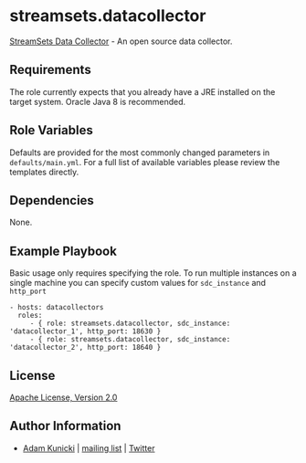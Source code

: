 streamsets.datacollector
=========

[StreamSets Data Collector](http://streamsets.com) - An open source data collector.

Requirements
------------

The role currently expects that you already have a JRE installed on the target
system. Oracle Java 8 is recommended.

Role Variables
--------------

Defaults are provided for the most commonly changed parameters in
`defaults/main.yml`. For a full list of available variables please review the
templates directly.

Dependencies
------------

None.

Example Playbook
----------------

Basic usage only requires specifying the role. To run multiple instances on a
single machine you can specify custom values for `sdc_instance` and `http_port`

    - hosts: datacollectors
      roles:
         - { role: streamsets.datacollector, sdc_instance: 'datacollector_1', http_port: 18630 }
         - { role: streamsets.datacollector, sdc_instance: 'datacollector_2', http_port: 18640 }

License
-------

[Apache License, Version 2.0](https://tldrlegal.com/license/apache-license-2.0-(apache-2.0))

Author Information
------------------

- [Adam Kunicki](https://streamsets.com/) | [mailing list](https://groups.google.com/a/streamsets.com/d/forum/sdc-user) | [Twitter](https://twitter.com/streamsets)
